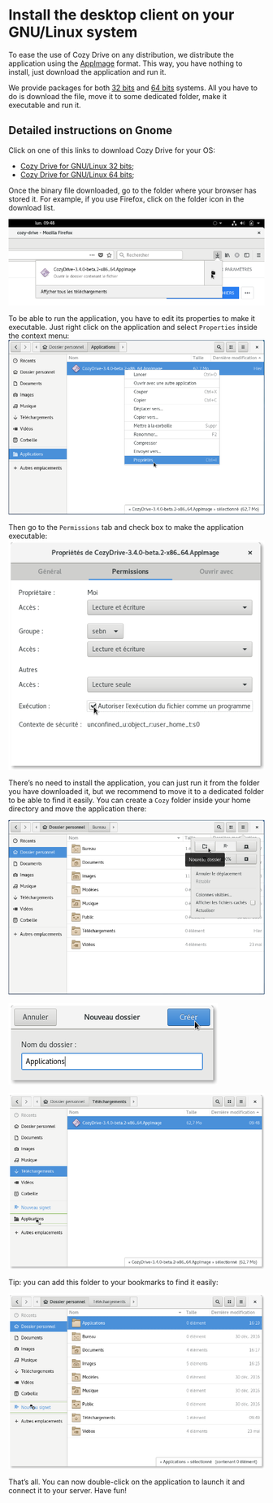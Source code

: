 # Install the desktop client on your GNU/Linux system

To ease the use of Cozy Drive on any distribution, we distribute the application using the [AppImage](https://appimage.org/) format. This way, you have nothing to install, just download the application and run it.

We provide packages for both [32 bits](https://nuts.cozycloud.cc/download/channel/stable/32) and [64 bits](https://nuts.cozycloud.cc/download/channel/stable/64) systems. All you have to do is download the file, move it to some dedicated folder, make it executable and run it.

## Detailed instructions on Gnome

Click on one of this links to download Cozy Drive for your OS:

 - [Cozy Drive for GNU/Linux 32 bits](https://nuts.cozycloud.cc/download/channel/stable/32);
 - [Cozy Drive for GNU/Linux 64 bits](https://nuts.cozycloud.cc/download/channel/stable/64);

Once the binary file downloaded, go to the folder where your browser has stored it. For example, if you use Firefox, click on the folder icon in the download list.

![Go to download folder](../img/sync/open-download-folder.png)

To be able to run the application, you have to edit its properties to make it executable. Just right click on the application and select `Properties` inside the context menu:
![Edit the properties of the application](../img/sync/right-click-properties.png)

Then go to the `Permissions` tab and check box to make the application executable:
![Allow to launch the application](../img/sync/make-executable.png)

There’s no need to install the application, you can just run it from the folder you have downloaded it, but we recommend to move it to a dedicated folder to be able to find it easily. You can create a `Cozy` folder inside your home directory and move the application there:

![Create a new folder](../img/sync/new-folder.png)

![Name the new folder](../img/sync/new-folder-name.png)

![Move the application to the folder](../img/sync/move-appimage.png)

Tip: you can add this folder to your bookmarks to find it easily:

![Bookmark the folder](../img/sync/new-bookmark.png)


That’s all. You can now double-click on the application to launch it and connect it to your server. Have fun!
